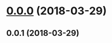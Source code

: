<a name="0.0.0"></a>
# [0.0.0](https://github.com/imcuttle/edam/compare/v0.0.1...v0.0.0) (2018-03-29)



<a name="0.0.1"></a>
## 0.0.1 (2018-03-29)



